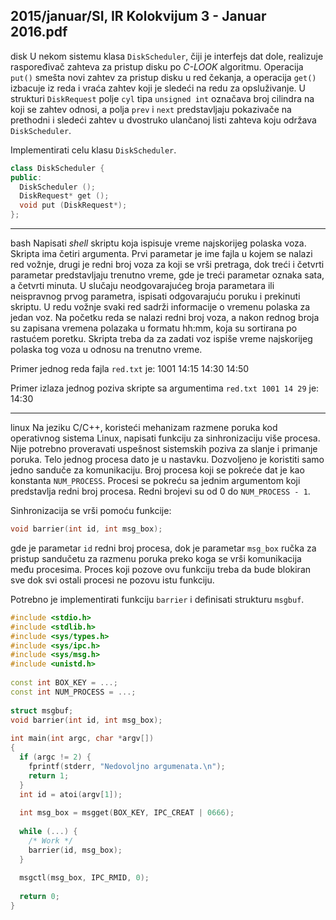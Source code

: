 2015/januar/SI, IR Kolokvijum 3 - Januar 2016.pdf
--------------------------------------------------------------------------------
disk
U  nekom  sistemu  klasa `DiskScheduler`, čiji  je  interfejs  dat  dole,  realizuje  raspoređivač zahteva  za  pristup  disku  po *C-LOOK*  algoritmu.  Operacija `put()`  smešta  novi  zahtev  za pristup disku u red čekanja, a operacija `get()` izbacuje iz reda i vraća zahtev koji je sledeći na redu  za  opsluživanje.  U  strukturi `DiskRequest`  polje `cyl`  tipa `unsigned int`  označava  broj cilindra na koji se zahtev odnosi, a polja `prev` i `next` predstavljaju pokazivače na prethodni i sledeći zahtev u dvostruko ulančanoj listi zahteva koju održava `DiskScheduler`. 

Implementirati celu klasu `DiskScheduler`.
```cpp
class DiskScheduler { 
public:  
  DiskScheduler (); 
  DiskRequest* get (); 
  void put (DiskRequest*); 
};
```

--------------------------------------------------------------------------------
bash
Napisati *shell* skriptu  koja  ispisuje  vreme  najskorijeg  polaska  voza.  Skripta  ima četiri argumenta. Prvi parametar je ime fajla u kojem se nalazi red vožnje, drugi je redni broj voza za koji se vrši pretraga, dok treći i četvrti parametar predstavljaju trenutno vreme, gde je treći parametar  oznaka  sata,  a četvrti  minuta.  U  slučaju  neodgovarajućeg  broja  parametara  ili neispravnog prvog parametra, ispisati odgovarajuću poruku i prekinuti skriptu. U redu vožnje svaki red sadrži informacije o vremenu polaska za jedan voz. Na početku reda se nalazi redni broj  voza,  a  nakon  rednog  broja  su  zapisana  vremena  polazaka  u  formatu  hh:mm,  koja  su sortirana po rastućem poretku. Skripta treba da za zadati voz ispiše vreme najskorijeg polaska tog voza u odnosu na trenutno vreme. 

Primer jednog reda fajla `red.txt` je: 1001 14:15 14:30 14:50 

Primer izlaza jednog poziva skripte sa argumentima `red.txt 1001 14 29` je: 14:30 

--------------------------------------------------------------------------------
linux
Na  jeziku  C/C++,  koristeći  mehanizam  razmene  poruka  kod  operativnog  sistema Linux, napisati   funkciju   za   sinhronizaciju   više   procesa.   Nije   potrebno   proveravati   uspešnost sistemskih  poziva  za  slanje  i  primanje  poruka.  Telo  jednog  procesa  dato  je  u  nastavku. Dozvoljeno je koristiti samo jedno sanduče za komunikaciju. Broj procesa koji se pokreće dat je kao konstanta `NUM_PROCESS`. Procesi se pokreću sa jednim argumentom koji predstavlja redni broj procesa. Redni brojevi su od 0 do `NUM_PROCESS - 1`. 

Sinhronizacija se vrši pomoću funkcije:
```cpp
void barrier(int id, int msg_box);
```
gde je parametar `id` redni broj procesa, dok je parametar `msg_box` ručka za pristup sandučetu za razmenu poruka preko koga se vrši komunikacija među procesima. Proces koji pozove ovu funkciju treba da bude blokiran sve dok svi ostali procesi ne pozovu istu funkciju. 

Potrebno je implementirati funkciju `barrier` i definisati strukturu `msgbuf`.
```cpp
#include <stdio.h> 
#include <stdlib.h> 
#include <sys/types.h> 
#include <sys/ipc.h> 
#include <sys/msg.h> 
#include <unistd.h> 
 
const int BOX_KEY = ...; 
const int NUM_PROCESS = ...; 
 
struct msgbuf; 
void barrier(int id, int msg_box); 
 
int main(int argc, char *argv[]) 
{ 
  if (argc != 2) { 
    fprintf(stderr, "Nedovoljno argumenata.\n"); 
    return 1; 
  } 
  int id = atoi(argv[1]); 
 
  int msg_box = msgget(BOX_KEY, IPC_CREAT | 0666); 
 
  while (...) { 
    /* Work */ 
    barrier(id, msg_box); 
  } 
 
  msgctl(msg_box, IPC_RMID, 0); 
 
  return 0; 
}
```
